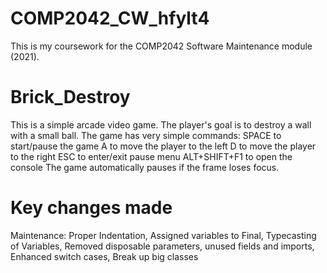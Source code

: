 # COMP2042_CW_hfylt4
This is my coursework for the COMP2042 Software Maintenance module (2021).

# Brick_Destroy
This is a simple arcade video game.
The player's goal is to destroy a wall with a small ball.
The game has very simple commands:
SPACE to start/pause the game
A to move the player to the left
D to move the player to the right
ESC to enter/exit pause menu
ALT+SHIFT+F1 to open the console
The game automatically pauses if the frame loses focus.

# Key changes made
Maintenance:
Proper Indentation,
Assigned variables to Final,
Typecasting of Variables,
Removed disposable parameters, unused fields and imports,
Enhanced switch cases,
Break up big classes
